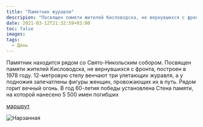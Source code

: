```yaml
---
title: "Памятник журавли"
descripion: "Посвящен памяти жителей Кисловодска, не вернувшихся с фронта"
date: 2021-03-12T21:32:59+03:00
toc: false
images:
tags:
  - День
---
```


Памятник находится рядом со Свято-Никольским собором. Посвящен памяти жителей Кисловодска, не вернувшихся с фронта, построен в 1978 году. 12-метровую стелу венчают три улетающих журавля, а у подножия запечатлены фигуры женщин, провожающих их в путь. Рядом горит вечный огонь. В год 60-летия победы установлена Стена памяти, на которой нанесено 5 500 имен погибших


[маршрут](https://goo.gl/maps/kQCB7LJhuu5Hy6rk7)

![Нарзанная](/img/pamyatnik-zhuravli-700x465.jpg)
